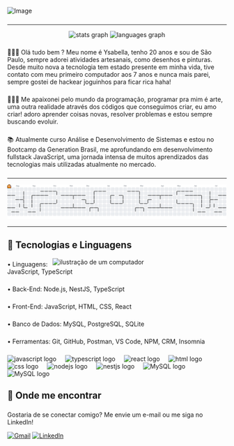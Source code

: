 
![Image](https://github.com/user-attachments/assets/4209fde7-c575-444b-9a4e-18ba0de32808)

###
---
<div align="center">
  <img src="https://github-readme-stats.vercel.app/api?username=ysabellax&hide_title=false&hide_rank=false&show_icons=true&include_all_commits=true&count_private=true&disable_animations=false&theme=dracula&locale=en&hide_border=false" height="150" alt="stats graph"  />
  <img src="https://github-readme-stats.vercel.app/api/top-langs?username=ysabellax&locale=en&hide_title=false&layout=compact&card_width=320&langs_count=5&theme=dracula&hide_border=false" height="150" alt="languages graph"  />
</div>

###

<p align="left">👱🏻‍♀️ Olá tudo bem ? Meu nome é Ysabella, tenho 20 anos e sou de São Paulo, sempre adorei atividades artesanais, como desenhos e pinturas. Desde muito nova a tecnologia tem estado presente em minha vida, tive contato com meu primeiro computador aos 7 anos e nunca mais parei, sempre gostei de hackear joguinhos para ficar rica haha! </p>

###

<p align="left">👩🏻‍💻 Me apaixonei pelo mundo da programação, programar pra mim é arte, uma outra realidade através dos códigos que conseguimos criar, eu amo criar! adoro aprender coisas novas, resolver problemas e estou sempre buscando evoluir.</p>

###

<p align="left">📚 Atualmente curso Análise e Desenvolvimento de Sistemas e estou no Bootcamp da Generation Brasil, me aprofundando em desenvolvimento fullstack JavaScript, uma jornada intensa de muitos aprendizados das tecnologias mais utilizadas atualmente no mercado.</p>

###
---
<picture>
  <source media="(prefers-color-scheme: dark)" srcset="https://raw.githubusercontent.com/ysabellax/ysabellax/output/pacman-contribution-graph-dark.svg">
  <source media="(prefers-color-scheme: light)" srcset="https://raw.githubusercontent.com/ysabellax/ysabellax/output/pacman-contribution-graph.svg">
  <img alt="pacman contribution graph" src="https://raw.githubusercontent.com/ysabellax/ysabellax/output/pacman-contribution-graph.svg">
</picture>


---

<h2 align="left">🚀 Tecnologias e Linguagens </h2>

<img src="https://github.com/user-attachments/assets/749c7913-0fb1-4906-8c51-182c0c454722" alt="ilustração de um computador" min-width="400px" max-width="400px" width="400px" align="right">

###

<p align="left">• Linguagens: JavaScript, TypeScript</p>

###

<p align="left">• Back-End: Node.js, NestJS, TypeScript</p>

###

<p align="left">• Front-End: JavaScript, HTML, CSS, React</p>

###

<p align="left">• Banco de Dados: MySQL, PostgreSQL, SQLite</p>

###

<p align="left">• Ferramentas: Git, GitHub, Postman, VS Code, NPM, CRM, Insomnia</p>

###

<div align="left">
  <img src="https://cdn.jsdelivr.net/gh/devicons/devicon/icons/javascript/javascript-original.svg" height="40" alt="javascript logo"  />
  <img width="12" />
  <img src="https://cdn.jsdelivr.net/gh/devicons/devicon/icons/typescript/typescript-original.svg" height="40" alt="typescript logo"  />
  <img width="12" />
  <img src="https://cdn.jsdelivr.net/gh/devicons/devicon/icons/react/react-original.svg" height="40" alt="react logo"  />
  <img width="12" />
  <img src="https://github.com/user-attachments/assets/65ef0fe9-dab6-4c94-924e-363ff902f467" height="40" alt="html logo"  />
  <img width="12" />
  <img src="https://github.com/user-attachments/assets/3fa5f210-b52e-46db-aac2-ac6bf2c5ddfd" height="40" alt="css logo"  />
  <img width="12" />
  <img src="https://cdn.jsdelivr.net/gh/devicons/devicon/icons/nodejs/nodejs-original.svg" height="40" alt="nodejs logo"  />
  <img width="12" />
  <img src="https://cdn.jsdelivr.net/gh/devicons/devicon/icons/nestjs/nestjs-original.svg" height="40" alt="nestjs logo"  />
  <img width="12" />
  <img src="https://github.com/user-attachments/assets/2825941e-243a-477a-b475-cb736b66fee0" height="40" alt="MySQL logo"  />
  <img width="12" />
  <img src="https://github.com/user-attachments/assets/9a657e45-71da-494e-8944-b3302d61bf84" height="40" alt="MySQL logo"  />
  <img width="12" />
</div>

###

<h2 align="left">💌 Onde me encontrar</h2>

###
<p>Gostaria de se conectar comigo? Me envie um e-mail ou me siga no LinkedIn!</p>

<p align="left">
  <a href="https://mail.google.com/mail/?view=cm&fs=1&to=ysabella3909@gmail.com" title="Gmail">
  <img src="https://img.shields.io/badge/-Gmail-FF0000?style=flat-square&labelColor=FF0000&logo=gmail&logoColor=white&link=ysabella3909@gmail.com" alt="Gmail"/></a>
  <a href="https://www.linkedin.com/in/ysabella-santos-829a932ab/">
  <img src="https://img.shields.io/badge/-Linkedin-0e76a8?style=flat-square&logo=Linkedin&logoColor=white&link=LINK-DO-SEU-LINKEDIN" alt="LinkedIn"/></a>
</p>

###

